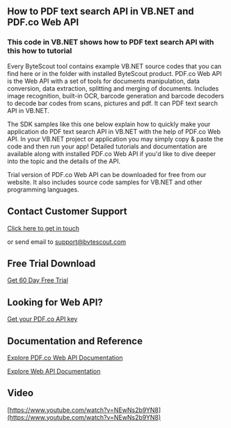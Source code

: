 ## How to PDF text search API in VB.NET and PDF.co Web API

### This code in VB.NET shows how to PDF text search API with this how to tutorial

Every ByteScout tool contains example VB.NET source codes that you can find here or in the folder with installed ByteScout product. PDF.co Web API is the Web API with a set of tools for documents manipulation, data conversion, data extraction, splitting and merging of documents. Includes image recognition, built-in OCR, barcode generation and barcode decoders to decode bar codes from scans, pictures and pdf. It can PDF text search API in VB.NET.

The SDK samples like this one below explain how to quickly make your application do PDF text search API in VB.NET with the help of PDF.co Web API. In your VB.NET project or application you may simply copy & paste the code and then run your app! Detailed tutorials and documentation are available along with installed PDF.co Web API if you'd like to dive deeper into the topic and the details of the API.

Trial version of PDF.co Web API can be downloaded for free from our website. It also includes source code samples for VB.NET and other programming languages.

## Contact Customer Support

[Click here to get in touch](https://bytescout.zendesk.com/hc/en-us/requests/new?subject=PDF.co%20Web%20API%20Question)

or send email to [support@bytescout.com](mailto:support@bytescout.com?subject=PDF.co%20Web%20API%20Question) 

## Free Trial Download

[Get 60 Day Free Trial](https://bytescout.com/download/web-installer?utm_source=github-readme)

## Looking for Web API? 

[Get your PDF.co API key](https://pdf.co/documentation/api?utm_source=github-readme)

## Documentation and Reference

[Explore PDF.co Web API Documentation](https://bytescout.com/documentation/index.html?utm_source=github-readme)

[Explore Web API Documentation](https://pdf.co/documentation/api?utm_source=github-readme)

## Video

[https://www.youtube.com/watch?v=NEwNs2b9YN8](https://www.youtube.com/watch?v=NEwNs2b9YN8)